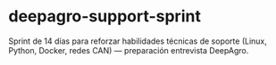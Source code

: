 # deepagro-support-sprint
Sprint de 14 días para reforzar habilidades técnicas de soporte (Linux, Python, Docker, redes CAN) — preparación entrevista DeepAgro.
